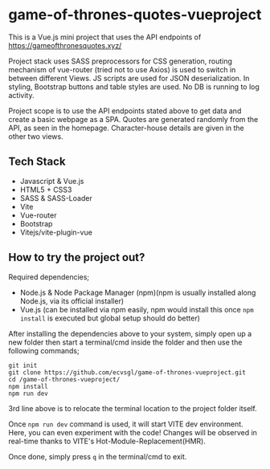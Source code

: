 # game-of-thrones-quotes-vueproject

This is a Vue.js mini project that uses the API endpoints of https://gameofthronesquotes.xyz/

Project stack uses SASS preprocessors for CSS generation, routing mechanism of vue-router (tried
not to use Axios) is used to switch in between different Views. JS scripts are used for JSON 
deserialization. In styling, Bootstrap buttons and table styles are used. No DB is running to log 
activity.

Project scope is to use the API endpoints stated above to get data and create a basic webpage as 
a SPA. Quotes are generated randomly from the API, as seen in the homepage. Character-house details
are given in the other two views.

## Tech Stack

* Javascript & Vue.js 
* HTML5 + CSS3
* SASS & SASS-Loader
* Vite
* Vue-router
* Bootstrap
* Vitejs/vite-plugin-vue

## How to try the project out?

Required dependencies;

- Node.js & Node Package Manager (npm)(npm is usually installed along Node.js, via its official installer)
- Vue.js (can be installed via npm easily, npm would install this once `npm install` is executed but global setup should do better)

After installing the dependencies above to your system, simply open up a new folder then start a 
terminal/cmd inside the folder and then use the following commands;

```
git init
git clone https://github.com/ecvsgl/game-of-thrones-vueproject.git
cd /game-of-thrones-vueproject/
npm install
npm run dev
```
3rd line above is to relocate the terminal location to the project folder itself.

Once `npm run dev` command is used, it will start VITE dev environment. Here, you can even 
experiment with the code! Changes will be observed in real-time thanks to VITE's Hot-Module-Replacement(HMR).

Once done, simply press `q` in the terminal/cmd to exit.

